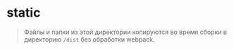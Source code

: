 # static

> Файлы и папки из этой директории копируются во время сборки в директорию `/dist` без обработки webpack.
